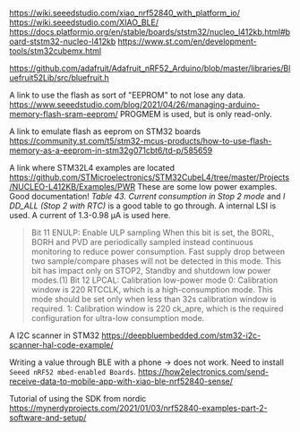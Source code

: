 
https://wiki.seeedstudio.com/xiao_nrf52840_with_platform_io/
https://wiki.seeedstudio.com/XIAO_BLE/
https://docs.platformio.org/en/stable/boards/ststm32/nucleo_l412kb.html#board-ststm32-nucleo-l412kb
https://www.st.com/en/development-tools/stm32cubemx.html

https://github.com/adafruit/Adafruit_nRF52_Arduino/blob/master/libraries/Bluefruit52Lib/src/bluefruit.h


A link to use the flash as sort of "EEPROM" to not lose any data.
https://www.seeedstudio.com/blog/2021/04/26/managing-arduino-memory-flash-sram-eeprom/
PROGMEM is used, but is only read-only.

A link to emulate flash as eeprom on STM32 boards
https://community.st.com/t5/stm32-mcus-products/how-to-use-flash-memory-as-a-eeprom-in-stm32g071cbt6/td-p/585659


A link where STM32L4 examples are located
https://github.com/STMicroelectronics/STM32CubeL4/tree/master/Projects/NUCLEO-L412KB/Examples/PWR
These are some low power examples. Good documentation!
*Table 43. Current consumption in Stop 2 mode* and *I DD_ALL (Stop 2 with RTC)* is a good table to go through. A internal LSI is used. A current of 1.3-0.98 µA is used here.
> Bit 11 ENULP: Enable ULP sampling
When this bit is set, the BORL, BORH and PVD are periodically sampled instead continuous
monitoring to reduce power consumption. Fast supply drop between two sample/compare
phases will not be detected in this mode. This bit has impact only on STOP2, Standby and
shutdown low power modes.(1)
>Bit 12 LPCAL: Calibration low-power mode
0: Calibration window is 220 RTCCLK, which is a high-consumption mode. This mode should
be set only when less than 32s calibration window is required.
1: Calibration window is 220 ck_apre, which is the required configuration for ultra-low
consumption mode.

A I2C scanner in STM32
https://deepbluembedded.com/stm32-i2c-scanner-hal-code-example/

Writing a value through BLE with a phone -> does not work. Need to install `Seeed nRF52 mbed-enabled Boards`.
https://how2electronics.com/send-receive-data-to-mobile-app-with-xiao-ble-nrf52840-sense/

Tutorial of using the SDK from nordic
https://mynerdyprojects.com/2021/01/03/nrf52840-examples-part-2-software-and-setup/